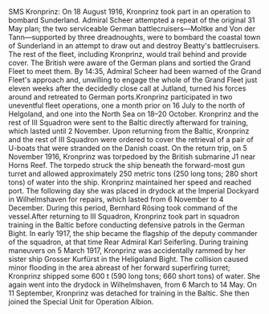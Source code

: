 SMS Kronprinz: On 18 August 1916, Kronprinz took part in an operation to bombard Sunderland. Admiral Scheer attempted a repeat of the original 31 May plan; the two serviceable German battlecruisers—Moltke and Von der Tann—supported by three dreadnoughts, were to bombard the coastal town of Sunderland in an attempt to draw out and destroy Beatty's battlecruisers. The rest of the fleet, including Kronprinz, would trail behind and provide cover. The British were aware of the German plans and sortied the Grand Fleet to meet them. By 14:35, Admiral Scheer had been warned of the Grand Fleet's approach and, unwilling to engage the whole of the Grand Fleet just eleven weeks after the decidedly close call at Jutland, turned his forces around and retreated to German ports.Kronprinz participated in two uneventful fleet operations, one a month prior on 16 July to the north of Helgoland, and one into the North Sea on 18–20 October. Kronprinz and the rest of III Squadron were sent to the Baltic directly afterward for training, which lasted until 2 November. Upon returning from the Baltic, Kronprinz and the rest of III Squadron were ordered to cover the retrieval of a pair of U-boats that were stranded on the Danish coast. On the return trip, on 5 November 1916, Kronprinz was torpedoed by the British submarine J1 near Horns Reef. The torpedo struck the ship beneath the forward-most gun turret and allowed approximately 250 metric tons (250 long tons; 280 short tons) of water into the ship. Kronprinz maintained her speed and reached port. The following day she was placed in drydock at the Imperial Dockyard in Wilhelmshaven for repairs, which lasted from 6 November to 4 December. During this period, Bernhard Rösing took command of the vessel.After returning to III Squadron, Kronprinz took part in squadron training in the Baltic before conducting defensive patrols in the German Bight. In early 1917, the ship became the flagship of the deputy commander of the squadron, at that time Rear Admiral Karl Seiferling. During training maneuvers on 5 March 1917, Kronprinz was accidentally rammed by her sister ship Grosser Kurfürst in the Heligoland Bight. The collision caused minor flooding in the area abreast of her forward superfiring turret; Kronprinz shipped some 600 t (590 long tons; 660 short tons) of water. She again went into the drydock in Wilhelmshaven, from 6 March to 14 May. On 11 September, Kronprinz was detached for training in the Baltic. She then joined the Special Unit for Operation Albion.
